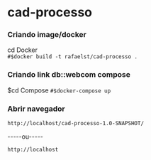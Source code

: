 # cad-processo
<h3>Criando image/docker</h3>
cd Docker
<br>
<code>#$docker build -t rafaelst/cad-processo .</code>
<br>
<h3>Criando link <coded>db::web</code>com compose</h3>
$cd Compose
<code>#$docker-compose up</code>
<h3>Abrir navegador</h3>
<code>http://localhost/cad-processo-1.0-SNAPSHOT/</code>
<p>-----ou-----</p>
<code>http://localhost</code>
